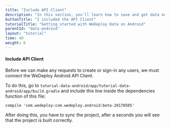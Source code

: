 ```yaml
---
title: "Include API Client"
description: "In this section, you'll learn how to save and get data on Android using the WeDeploy API Client."
buttonTitle: "I included the API Client"
tutorialTitle: "Getting started with WeDeploy Data on Android"
parentId: "data-android"
layout: "tutorial"
time: 40
weight: 6
---
```


#### Include API Client

Before we can make any requests to create or sign-in any users, we must connect the WeDeploy Android API Client.

To do this, go to `tutorial-data-android/app/tutorial-data-android/app/build.gradle` and include this line inside the dependencies function of this file:

```text/x-groovy
compile 'com.wedeploy:com.wedeploy.android:beta-20170505'
```

After doing this, you have to sync the project, after a seconds you will see that the project is built correctly.
